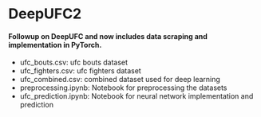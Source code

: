 # DeepUFC2
#### Followup on DeepUFC and now includes data scraping and implementation in PyTorch.

- ufc_bouts.csv: ufc bouts dataset  
- ufc_fighters.csv: ufc fighters dataset  
- ufc_combined.csv: combined dataset used for deep learning  
- preprocessing.ipynb: Notebook for preprocessing the datasets  
- ufc_prediction.ipynb: Notebook for neural network implementation and prediction


